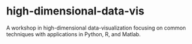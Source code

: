 # high-dimensional-data-vis
A workshop in high-dimensional data-visualization focusing on common techniques with applications in Python, R, and Matlab.
